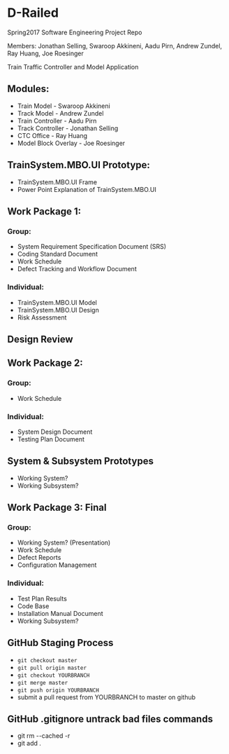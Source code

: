# D-Railed
Spring2017 Software Engineering Project Repo 

Members: Jonathan Selling, Swaroop Akkineni, Aadu Pirn, Andrew Zundel, Ray Huang, Joe Roesinger  

Train Traffic Controller and Model Application

## Modules:

* Train Model - Swaroop Akkineni
* Track Model - Andrew Zundel
* Train Controller - Aadu Pirn
* Track Controller - Jonathan Selling
* CTC Office - Ray Huang
* Model Block Overlay - Joe Roesinger

## TrainSystem.MBO.UI Prototype:
    
* TrainSystem.MBO.UI Frame
* Power Point Explanation of TrainSystem.MBO.UI

## Work Package 1:

### Group:

* System Requirement Specification Document (SRS)
* Coding Standard Document
* Work Schedule
* Defect Tracking and Workflow Document

### Individual:

* TrainSystem.MBO.UI Model
* TrainSystem.MBO.UI Design
* Risk Assessment

## Design Review

## Work Package 2:

### Group:

* Work Schedule

### Individual:

* System Design Document
* Testing Plan Document

## System & Subsystem Prototypes

* Working System?
* Working Subsystem?

## Work Package 3: Final

### Group:

* Working System? (Presentation)
* Work Schedule
* Defect Reports
* Configuration Management

### Individual:

* Test Plan Results
* Code Base
* Installation Manual Document
* Working Subsystem?

## GitHub Staging Process

* `git checkout master`
* `git pull origin master`
* `git checkout YOURBRANCH`
* `git merge master`
* `git push origin YOURBRANCH`
* submit a pull request from YOURBRANCH to master on github

## GitHub .gitignore untrack bad files commands

* git rm --cached -r
* git add .
